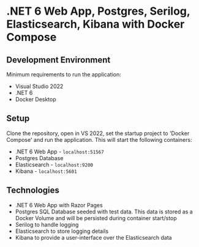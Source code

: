 # .NET 6 Web App, Postgres, Serilog, Elasticsearch, Kibana with Docker Compose

## Development Environment

Minimum requirements to run the application:

- Visual Studio 2022
- .NET 6
- Docker Desktop


## Setup

Clone the repository, open in VS 2022, set the startup project to 'Docker Compose' and run the application. This will start the following containers:

- .NET 6 Web App - `localhost:51567`
- Postgres Database 
- Elasticsearch - `localhost:9200`
- Kibana - `localhost:5601`

## Technologies

- .NET 6 Web App with Razor Pages
-  Postgres SQL Database seeded with test data. This data is stored as a Docker Volume and will be persisted during container start/stop
- Serilog to handle logging
- Elasticsearch to store logging details
- Kibana to provide a user-interface over the Elasticsearch data
